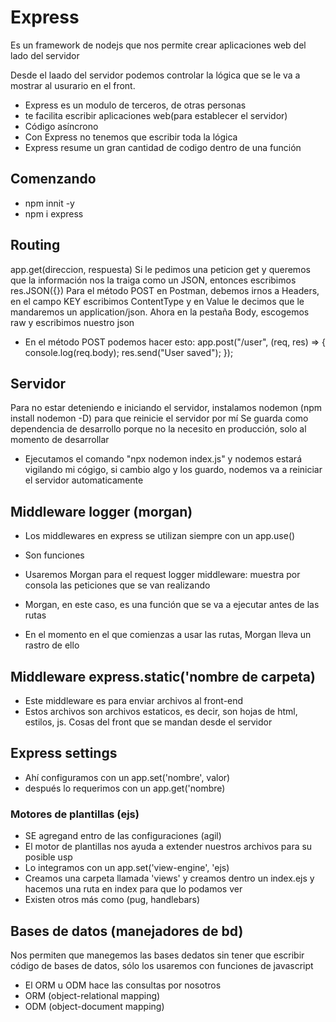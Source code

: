 # Express

Es un framework de nodejs que nos permite crear aplicaciones web del lado del servidor

Desde el laado del servidor podemos controlar la lógica que se le va a mostrar al usurario en el front.

- Express es un modulo de terceros, de otras personas
- te facilita escribir aplicaciones web(para establecer el servidor)
- Código asíncrono
- Con Express no tenemos que escribir toda la lógica
- Express resume un gran cantidad de codigo dentro de una función

## Comenzando

- npm innit -y
- npm i express

## Routing

app.get(direccion, respuesta)
Si le pedimos una peticion get y queremos que la información nos la traiga como un JSON, entonces escribimos res.JSON({})
Para el método POST en Postman, debemos irnos a Headers,
en el campo KEY escribimos ContentType y en Value le decimos que le mandaremos un application/json.
Ahora en la pestaña Body, escogemos raw y escribimos nuestro json

- En el método POST podemos hacer esto:
  app.post("/user", (req, res) => {
  console.log(req.body);
  res.send("User saved");
  });

## Servidor

Para no estar deteniendo e iniciando el servidor, instalamos nodemon (npm install nodemon -D) para que reinicie el servidor por mí
Se guarda como dependencia de desarrollo porque no la necesito en producción, solo al momento de desarrollar

- Ejecutamos el comando "npx nodemon index.js" y nodemos estará vigilando mi cógigo, si cambio algo y los guardo, nodemos va a reiniciar el servidor automaticamente

## Middleware logger (morgan)

- Los middlewares en express se utilizan siempre con un app.use()

- Son funciones
- Usaremos Morgan para el request logger middleware: muestra por consola las peticiones que se van realizando
- Morgan, en este caso, es una función que se va a ejecutar antes de las rutas
- En el momento en el que comienzas a usar las rutas, Morgan lleva un rastro de ello

## Middleware express.static('nombre de carpeta)

- Este middleware es para enviar archivos al front-end
- Estos archivos son archivos estaticos, es decir, son hojas de html, estilos, js. Cosas del front que se mandan desde el servidor

## Express settings

- Ahí configuramos con un app.set('nombre', valor)
- después lo requerimos con un app.get('nombre)

### Motores de plantillas (ejs)

- SE agregand entro de las configuraciones (agil)
- El motor de plantillas nos ayuda a extender nuestros archivos para su posible usp
- Lo integramos con un app.set('view-engine', 'ejs)
- Creamos una carpeta llamada 'views' y creamos dentro un index.ejs y hacemos una ruta en index para que lo podamos ver
- Existen otros más como (pug, handlebars)

## Bases de datos (manejadores de bd)

Nos permiten que manegemos las bases dedatos sin tener que escribir código de bases de datos, sólo los usaremos con funciones de javascript

- El ORM u ODM hace las consultas por nosotros
- ORM (object-relational mapping)
- ODM (object-document mapping)
